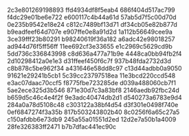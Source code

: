 2c3e801269198893
ffd4934df8f5eab4
686f404d517ac799
f4dc29e01be6e722
e600117c4b44a61d
57ab5d7f5c00d70d
0e235b9542e18e24
c812c7489bf13d71
df34cb05e82b877d
b9eadfeef64d707e
e907ffe0e8a91d2d
1a112b56649cee9a
3ce39fff23b80291
b98240619f36a182
a6adc42e98018257
ad944d76f5ff56ff
11ee692cf3e33655
e1c2969c5629cd9b
5dd736c336843998
c8d636a477a71b9e
4448ca0bb94fb2f4
2d10298412a0e1e3
d31ffeef450f6c7f
937b48fda2732d3d
c8b878c5be962f34
a431646e58dd8c97
c13d44adbb0a9050
91621e29241b5cb1
5c39cc23797518ea
11e3bcd220ccd548
e3ac07daac70ccf5
f8775fbe723285de
d039a488060cb7f1
5ae2ece325d3b546
871e30d7c3a83bf8
2146aedb92fbc24d
b659d5c46c4e4f2f
9e3adc40474db2d1
d540273a6783e9d4
284a0a78d5108c48
c303122a38bf4d54
d3f301e0498f740e
0ef6847274f3a35b
817b503243802b40
8c0256f6a65c27a5
c150afdbb6e73db9
245a55a01551d2ed
12d2e7a50b1a4009
28fe326383ff2471
b7b7dfac441ec90c
